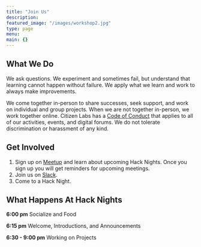 ```yaml
---
title: "Join Us"
description:
featured_image: "/images/workshop2.jpg"
type: page
menu:
main: {}
---
```

## What We Do

We ask questions. We experiment and sometimes fail, but understand that learning cannot happen without failure. We apply what we learn and work to always make improvements.

We come together in-person to share successes, seek support, and work on individual and group projects. When we are not together in-person, we work together online. Citizen Labs has a [Code of Conduct](/conduct/) that applies to all of our activities, events, and digital forums. We do not tolerate discrimination or harassment of any kind.

## Get Involved

1. Sign up on [Meetup](https://www.meetup.com/Citizen-Labs/) and learn about upcoming Hack Nights. Once you sign up you will get reminders for upcoming meetings.
2. Join us on [Slack](https://join.slack.com/t/citizenlabs/shared_invite/enQtNTQ0Mjk1NjQ3NjcxLTI0YTRhOWYzZGY4MTBjMWU0NzU0MGY1OTU3Y2YwYTkxZGI2ZTVhMjQwYWEwMWI4NGUwYjI3OTE3Y2NlNTdhNzU).
3. Come to a Hack Night.

## What Happens At Hack Nights

**6:00 pm** Socialize and Food

**6:15 pm** Welcome, Introductions, and Announcements

**6:30 - 9:00 pm** Working on Projects
